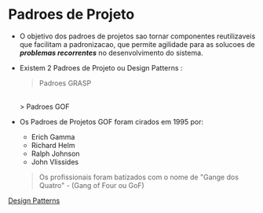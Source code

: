 # Padroes de Projeto
- O objetivo dos padroes de projetos sao tornar componentes reutilizaveis que facilitam a padronizacao, que permite agilidade para as solucoes de ***problemas recorrentes*** no desenvolvimento do sistema.
- Existem 2 Padroes de Projeto ou Design Patterns :
    > Padroes GRASP
    <br>
    > Padroes GOF
    <br>

- Os Padroes de Projetos GOF foram cirados em 1995 por:
    - Erich Gamma
    - Richard Helm
    - Ralph Johnson
    - John Vlissides
    > Os profissionais foram batizados com o nome de "Gange dos Quatro" - (Gang of Four ou GoF)

[Design Patterns](https://refactoring.guru/design-patterns/java)

